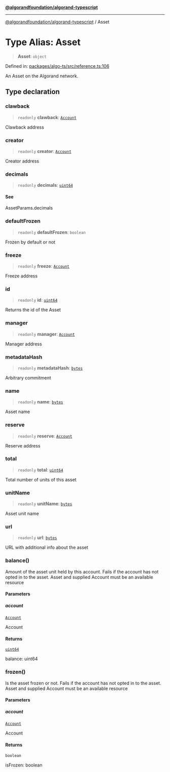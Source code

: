 [**@algorandfoundation/algorand-typescript**](../README.md)

***

[@algorandfoundation/algorand-typescript](../README.md) / Asset

# Type Alias: Asset

> **Asset**: `object`

Defined in: [packages/algo-ts/src/reference.ts:106](https://github.com/algorandfoundation/puya-ts/blob/89ee9cf9a58d93e3ffbb727cfadf537835799a71/packages/algo-ts/src/reference.ts#L106)

An Asset on the Algorand network.

## Type declaration

### clawback

> `readonly` **clawback**: [`Account`](Account.md)

Clawback address

### creator

> `readonly` **creator**: [`Account`](Account.md)

Creator address

### decimals

> `readonly` **decimals**: [`uint64`](uint64.md)

#### See

AssetParams.decimals

### defaultFrozen

> `readonly` **defaultFrozen**: `boolean`

Frozen by default or not

### freeze

> `readonly` **freeze**: [`Account`](Account.md)

Freeze address

### id

> `readonly` **id**: [`uint64`](uint64.md)

Returns the id of the Asset

### manager

> `readonly` **manager**: [`Account`](Account.md)

Manager address

### metadataHash

> `readonly` **metadataHash**: [`bytes`](bytes.md)

Arbitrary commitment

### name

> `readonly` **name**: [`bytes`](bytes.md)

Asset name

### reserve

> `readonly` **reserve**: [`Account`](Account.md)

Reserve address

### total

> `readonly` **total**: [`uint64`](uint64.md)

Total number of units of this asset

### unitName

> `readonly` **unitName**: [`bytes`](bytes.md)

Asset unit name

### url

> `readonly` **url**: [`bytes`](bytes.md)

URL with additional info about the asset

### balance()

Amount of the asset unit held by this account. Fails if the account has not
opted in to the asset.
Asset and supplied Account must be an available resource

#### Parameters

##### account

[`Account`](Account.md)

Account

#### Returns

[`uint64`](uint64.md)

balance: uint64

### frozen()

Is the asset frozen or not. Fails if the account has not
opted in to the asset.
Asset and supplied Account must be an available resource

#### Parameters

##### account

[`Account`](Account.md)

Account

#### Returns

`boolean`

isFrozen: boolean
